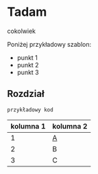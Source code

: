 # Tadam

cokolwiek

Poniżej przykładowy szablon:
* punkt 1
* punkt 2
* punkt 3

## Rozdział

```
przykładowy kod
```

| kolumna 1 | kolumna 2 |
| ------ | ------ |
| 1 | [A](https://github.com/kessero) |
| 2 | B |
| 3 | C |
